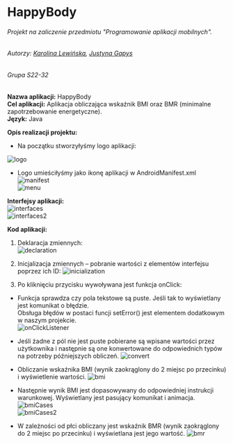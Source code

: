 # HappyBody
###### Projekt na zaliczenie przedmiotu "Programowanie aplikacji mobilnych". <br />
###### Autorzy: [Karolina Lewińska](https://github.com/KarolinaLewinska), [Justyna Gapys](https://github.com/justynagapys) <br />
###### Grupa S22-32

**Nazwa aplikacji:** HappyBody <br />
**Cel aplikacji:** Aplikacja obliczająca wskaźnik BMI oraz BMR (minimalne zapotrzebowanie energetyczne). <br />
**Język:** Java <br />

**Opis realizacji projektu:** <br />
* Na początku stworzyłyśmy logo aplikacji:

![logo](https://github.com/KarolinaLewinska/HappyBody/blob/master/ReadmeIMG/logo.PNG)

* Logo umieściłyśmy jako ikonę aplikacji w AndroidManifest.xml <br />
![manifest](https://github.com/KarolinaLewinska/HappyBody/blob/master/ReadmeIMG/androidManifest.PNG) <br />
![menu](https://github.com/KarolinaLewinska/HappyBody/blob/master/ReadmeIMG/menu.PNG)

**Interfejsy aplikacji:** <br />
![interfaces](https://github.com/KarolinaLewinska/HappyBody/blob/master/ReadmeIMG/interfaces.PNG) <br />
![interfaces2](https://github.com/KarolinaLewinska/HappyBody/blob/master/ReadmeIMG/interfaces2.PNG)

**Kod aplikacji:** <br />
1.	Deklaracja zmiennych: <br />
![declaration](https://github.com/KarolinaLewinska/HappyBody/blob/master/ReadmeIMG/variablesDeclaration.PNG) <br />

2.	Inicjalizacja zmiennych – pobranie wartości z elementów interfejsu poprzez ich ID:
![inicialization](https://github.com/KarolinaLewinska/HappyBody/blob/master/ReadmeIMG/variablesInicialization.PNG) <br />

3.	Po kliknięciu przycisku wywoływana jest funkcja onClick:
- Funkcja sprawdza czy pola tekstowe są puste. Jeśli tak to wyświetlany jest komunikat o błędzie. <br />
Obsługa błędów w postaci funcji setError() jest elementem dodatkowym w naszym projekcie. <br />
![onClickListener](https://github.com/KarolinaLewinska/HappyBody/blob/master/ReadmeIMG/onClickListener.PNG) <br />

- Jeśli żadne z pól nie jest puste pobierane są wpisane wartości przez użytkownika i następnie są one konwertowane do odpowiednich typów na potrzeby późniejszych obliczeń.
![convert](https://github.com/KarolinaLewinska/HappyBody/blob/master/ReadmeIMG/convert.PNG) <br />

- Obliczanie wskaźnika BMI (wynik zaokrąglony do 2 miejsc po przecinku) i wyświetlenie wartości.
![bmi](https://github.com/KarolinaLewinska/HappyBody/blob/master/ReadmeIMG/bmi.PNG) <br />

- Następnie wynik BMI jest dopasowywany do odpowiedniej instrukcji warunkowej. Wyświetlany jest pasujący komunikat i animacja.
![bmiCases](https://github.com/KarolinaLewinska/HappyBody/blob/master/ReadmeIMG/bmiCases.PNG) <br />
![bmiCases2](https://github.com/KarolinaLewinska/HappyBody/blob/master/ReadmeIMG/bmiCases2.PNG) <br />

- W zależności od płci obliczany jest wskaźnik BMR (wynik zaokrąglony do 2 miejsc po przecinku) i wyświetlana jest jego wartość.
![bmr](https://github.com/KarolinaLewinska/HappyBody/blob/master/ReadmeIMG/bmr.PNG)





